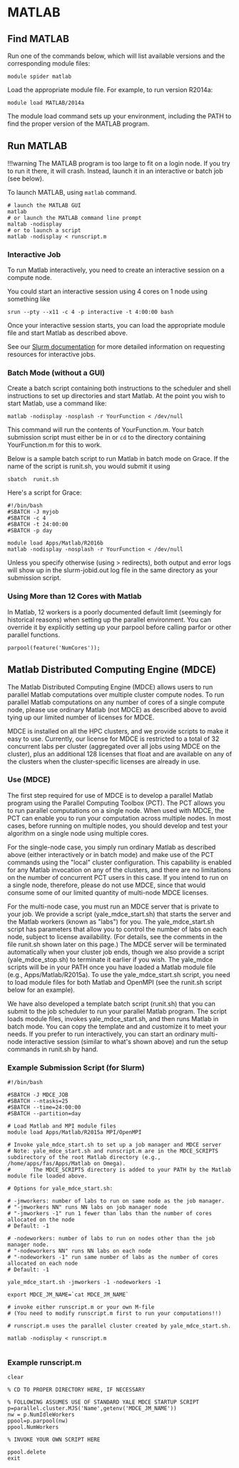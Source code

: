 # MATLAB

## Find MATLAB

Run one of the commands below, which will list available versions and the corresponding module files:

```
module spider matlab
```

Load the appropriate module file. For example, to run version R2014a:

```
module load MATLAB/2014a
```

The module load command sets up your environment, including the PATH to find the proper version of the MATLAB program.

## Run MATLAB

!!!warning
    The MATLAB program is too large to fit on a login node. If you try to run it there, it will crash. Instead, launch it in an interactive or batch job (see below).

To launch MATLAB, using `matlab` command.

```
# launch the MATLAB GUI
matlab
# or launch the MATLAB command line prompt
maltab -nodisplay
# or to launch a script
matlab -nodisplay < runscript.m
```

### Interactive Job

To run Matlab interactively, you need to create an interactive session on a compute node.

You could start an interactive session using 4 cores on 1 node using something like

```
srun --pty --x11 -c 4 -p interactive -t 4:00:00 bash

```

Once your interactive session starts, you can load the appropriate module file and start Matlab as described above.

See our [Slurm documentation](/clusters-at-yale/job-scheduling) for more detailed information on requesting resources for interactive jobs.

### Batch Mode (without a GUI)

Create a batch script containing both instructions to the scheduler and shell instructions to set up directories and start Matlab. At the point you wish to start Matlab, use a command like:

```
matlab -nodisplay -nosplash -r YourFunction < /dev/null

```

This command will run the contents of YourFunction.m. Your batch submission script must either be in or `cd` to the directory containing YourFunction.m for this to work.

Below is a sample batch script to run Matlab in batch mode on Grace. If the name of the script is runit.sh, you would submit it using

```
sbatch  runit.sh
```

Here's a script for Grace:

```
#!/bin/bash
#SBATCH -J myjob
#SBATCH -c 4
#SBATCH -t 24:00:00
#SBATCH -p day

module load Apps/Matlab/R2016b
matlab -nodisplay -nosplash -r YourFunction < /dev/null

```

Unless you specify otherwise (using > redirects), both output and error logs will show up in the slurm-jobid.out log file in the same directory as your submission script.

### Using More than 12 Cores with Matlab

In Matlab, 12 workers is a poorly documented default limit (seemingly for historical reasons) when setting up the parallel environment. You can override it by explicitly setting up your parpool before calling parfor or other parallel functions.

```
parpool(feature('NumCores'));
```

## Matlab Distributed Computing Engine (MDCE)

The Matlab Distributed Computing Engine (MDCE) allows users to run parallel Matlab computations over multiple cluster compute nodes. To run parallel Matlab computations on any number of cores of a single compute node, please use ordinary Matlab (not MDCE) as described above to avoid tying up our limited number of licenses for MDCE.

MDCE is installed on all the HPC clusters, and we provide scripts to make it easy to use. Currently, our license for MDCE is restricted to a total of 32 concurrent labs per cluster (aggregated over all jobs using MDCE on the cluster), plus an additional 128 licenses that float and are available on any of the clusters when the cluster-specific licenses are already in use.

### Use (MDCE)

The first step required for use of MDCE is to develop a parallel Matlab program using the Parallel Computing Toolbox (PCT). The PCT allows you to run parallel computations on a single node. When used with MDCE, the PCT can enable you to run your computation across multiple nodes. In most cases, before running on multiple nodes, you should develop and test your algorithm on a single node using multiple cores.

For the single-node case, you simply run ordinary Matlab as described above (either interactively or in batch mode) and make use of the PCT commands using the "local" cluster configuration. This capability is enabled for any Matlab invocation on any of the clusters, and there are no limitations on the number of concurrent PCT users in this case. If you intend to run on a single node, therefore, please do not use MDCE, since that would consume some of our limited quantity of multi-node MDCE licenses.

For the multi-node case, you must run an MDCE server that is private to your job. We provide a script (yale_mdce_start.sh) that starts the server and the Matlab workers (known as "labs") for you. The yale_mdce_start.sh script has parameters that allow you to control the number of labs on each node, subject to license availability. (For details, see the comments in the file runit.sh shown later on this page.) The MDCE server will be terminated automatically when your cluster job ends, though we also provide a script (yale_mdce_stop.sh) to terminate it earlier if you wish. The yale_mdce scripts will be in your PATH once you have loaded a Matlab module file (e.g., Apps/Matlab/R2015a). To use the yale_mdce_start.sh script, you need to load module files for both Matlab and OpenMPI (see the runit.sh script below for an example).

We have also developed a template batch script (runit.sh) that you can submit to the job scheduler to run your parallel Matlab program. The script loads module files, invokes yale_mdce_start.sh, and then runs Matlab in batch mode. You can copy the template and and customize it to meet your needs. If you prefer to run interactively, you can start an ordinary multi-node interactive session (similar to what's shown above) and run the setup commands in runit.sh by hand.

### Example Submission Script (for Slurm)

```
#!/bin/bash

#SBATCH -J MDCE_JOB
#SBATCH --ntasks=25
#SBATCH --time=24:00:00
#SBATCH --partition=day

# Load Matlab and MPI module files
module load Apps/Matlab/R2015a MPI/OpenMPI

# Invoke yale_mdce_start.sh to set up a job manager and MDCE server
# Note: yale_mdce_start.sh and runscript.m are in the MDCE_SCRIPTS subdirectory of the root Matlab directory (e.g., /home/apps/fas/Apps/Matlab on Omega).
#       The MDCE_SCRIPTS directory is added to your PATH by the Matlab module file loaded above.

# Options for yale_mdce_start.sh:

# -jmworkers: number of labs to run on same node as the job manager.
# "-jmworkers NN" runs NN labs on job manager node
# "-jmworkers -1" run 1 fewer than labs than the number of cores allocated on the node
# Default: -1

# -nodeworkers: number of labs to run on nodes other than the job manager node.
# "-nodeworkers NN" runs NN labs on each node
# "-nodeworkers -1" run same number of labs as the number of cores allocated on each node
# Default: -1

yale_mdce_start.sh -jmworkers -1 -nodeworkers -1

export MDCE_JM_NAME=`cat MDCE_JM_NAME`

# invoke either runscript.m or your own M-file
# (You need to modify runscript.m first to run your computations!!)

# runscript.m uses the parallel cluster created by yale_mdce_start.sh.

matlab -nodisplay < runscript.m


```

### Example runscript.m

```
clear

% CD TO PROPER DIRECTORY HERE, IF NECESSARY

% FOLLOWING ASSUMES USE OF STANDARD YALE MDCE STARTUP SCRIPT
p=parallel.cluster.MJS('Name',getenv('MDCE_JM_NAME'))
nw = p.NumIdleWorkers
ppool=p.parpool(nw)
ppool.NumWorkers

% INVOKE YOUR OWN SCRIPT HERE

ppool.delete
exit
```